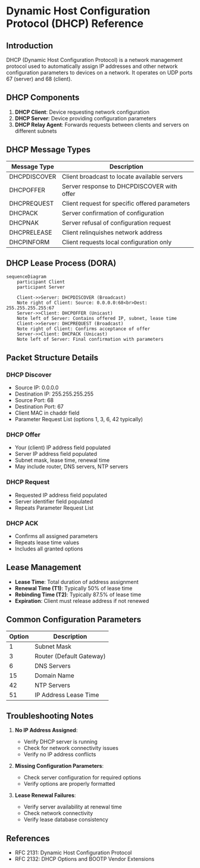 # Dynamic Host Configuration Protocol (DHCP) Reference

## Introduction
DHCP (Dynamic Host Configuration Protocol) is a network management protocol used to automatically assign IP addresses and other network configuration parameters to devices on a network. It operates on UDP ports 67 (server) and 68 (client).

## DHCP Components
1. **DHCP Client**: Device requesting network configuration
2. **DHCP Server**: Device providing configuration parameters
3. **DHCP Relay Agent**: Forwards requests between clients and servers on different subnets

## DHCP Message Types
| Message Type | Description |
|--------------|-------------|
| DHCPDISCOVER | Client broadcast to locate available servers |
| DHCPOFFER    | Server response to DHCPDISCOVER with offer |
| DHCPREQUEST  | Client request for specific offered parameters |
| DHCPACK      | Server confirmation of configuration |
| DHCPNAK      | Server refusal of configuration request |
| DHCPRELEASE  | Client relinquishes network address |
| DHCPINFORM   | Client requests local configuration only |

## DHCP Lease Process (DORA)
```mermaid
sequenceDiagram
    participant Client
    participant Server
    
    Client->>Server: DHCPDISCOVER (Broadcast)
    Note right of Client: Source: 0.0.0.0:68<br>Dest: 255.255.255.255:67
    Server->>Client: DHCPOFFER (Unicast)
    Note left of Server: Contains offered IP, subnet, lease time
    Client->>Server: DHCPREQUEST (Broadcast)
    Note right of Client: Confirms acceptance of offer
    Server->>Client: DHCPACK (Unicast)
    Note left of Server: Final confirmation with parameters
```

## Packet Structure Details
### DHCP Discover
- Source IP: 0.0.0.0
- Destination IP: 255.255.255.255
- Source Port: 68
- Destination Port: 67
- Client MAC in chaddr field
- Parameter Request List (options 1, 3, 6, 42 typically)

### DHCP Offer
- Your (client) IP address field populated
- Server IP address field populated
- Subnet mask, lease time, renewal time
- May include router, DNS servers, NTP servers

### DHCP Request
- Requested IP address field populated
- Server identifier field populated
- Repeats Parameter Request List

### DHCP ACK
- Confirms all assigned parameters
- Repeats lease time values
- Includes all granted options

## Lease Management
- **Lease Time**: Total duration of address assignment
- **Renewal Time (T1)**: Typically 50% of lease time
- **Rebinding Time (T2)**: Typically 87.5% of lease time
- **Expiration**: Client must release address if not renewed

## Common Configuration Parameters
| Option | Description |
|--------|-------------|
| 1      | Subnet Mask |
| 3      | Router (Default Gateway) |
| 6      | DNS Servers |
| 15     | Domain Name |
| 42     | NTP Servers |
| 51     | IP Address Lease Time |

## Troubleshooting Notes
1. **No IP Address Assigned**:
   - Verify DHCP server is running
   - Check for network connectivity issues
   - Verify no IP address conflicts

2. **Missing Configuration Parameters**:
   - Check server configuration for required options
   - Verify options are properly formatted

3. **Lease Renewal Failures**:
   - Verify server availability at renewal time
   - Check network connectivity
   - Verify lease database consistency

## References
- RFC 2131: Dynamic Host Configuration Protocol
- RFC 2132: DHCP Options and BOOTP Vendor Extensions